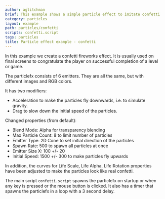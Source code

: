 ```yaml
---
author: aglitchman
brief: This example shows a simple particle effect to imitate confetti.
category: particles
layout: example
path: particles/confetti
scripts: confetti.script
tags: particles
title: Particle effect example - confetti
---
```



In this example we create a confetti fireworks effect. It is usually used on final screens to congratulate the player on successful completion of a level or game.

The particlefx consists of 6 emitters. They are all the same, but with different images and RGB colors.

It has two modifiers:
 - Acceleration to make the particles fly downwards, i.e. to simulate gravity.
 - Drag to slow down the initial speed of the particles.
 
Changed properties (from default):
 - Blend Mode: Alpha for transparency blending
 - Max Particle Count: 8 to limit number of particles
 - Emitter Type: 2D Cone to set initial direction of the particles
 - Spawn Rate: 500 to spawn all particles at once
 - Emitter Size X: 100 +/- 20
 - Initial Speed: 1500 +/- 300 to make particles fly upwards
 
In addition, the curves for Life Scale, Life Alpha, Life Rotation properties have been adjusted to make the particles look like real confetti.

The main script `confetti.script` spawns the particlefx on startup or when any key is pressed or the mouse button is clicked. It also has a timer that spawns the particlefx in a loop with a 3 second delay.
